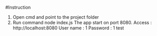 #Instruction

1. Open cmd and point to the project folder 
2. Run command
node index.js
The app start on port 8080.
Access : http://localhost:8080
User name : 1
Password : 1
test
